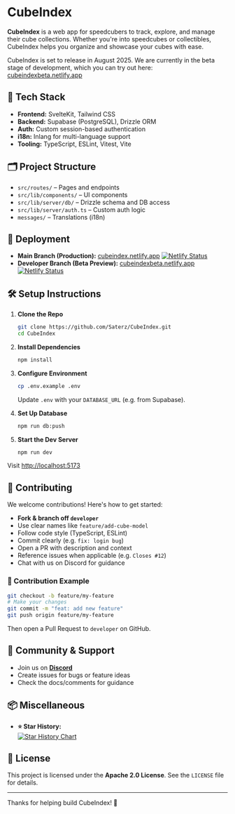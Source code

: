 # CubeIndex

**CubeIndex** is a web app for speedcubers to track, explore, and manage their cube collections. Whether you're into speedcubes or collectibles, CubeIndex helps you organize and showcase your cubes with ease.

CubeIndex is set to release in August 2025. We are currently in the beta stage of development, which you can try out here: [cubeindexbeta.netlify.app](https://cubeindexbeta.netlify.app/)

## 🧠 Tech Stack

- **Frontend:** SvelteKit, Tailwind CSS
- **Backend:** Supabase (PostgreSQL), Drizzle ORM
- **Auth:** Custom session-based authentication
- **i18n:** Inlang for multi-language support
- **Tooling:** TypeScript, ESLint, Vitest, Vite

## 🗂 Project Structure

- `src/routes/` – Pages and endpoints
- `src/lib/components/` – UI components
- `src/lib/server/db/` – Drizzle schema and DB access
- `src/lib/server/auth.ts` – Custom auth logic
- `messages/` – Translations (i18n)

## 🚀 Deployment

- **Main Branch (Production):** [cubeindex.netlify.app](https://cubeindex.netlify.app)
[![Netlify Status](https://api.netlify.com/api/v1/badges/d3a625d9-afd1-48a1-a431-f8855eaedbb8/deploy-status)](https://app.netlify.com/projects/cubeindex/deploys)
- **Developer Branch (Beta Preview):** [cubeindexbeta.netlify.app](https://cubeindexbeta.netlify.app)
[![Netlify Status](https://api.netlify.com/api/v1/badges/7b27c12d-e420-4e63-85be-e459ff3a4ae5/deploy-status)](https://app.netlify.com/projects/cubeindexbeta/deploys)

## 🛠 Setup Instructions

1. **Clone the Repo**
   ```bash
   git clone https://github.com/Saterz/CubeIndex.git
   cd CubeIndex
   ```

2. **Install Dependencies**

   ```bash
   npm install
   ```

3. **Configure Environment**

   ```bash
   cp .env.example .env
   ```

   Update `.env` with your `DATABASE_URL` (e.g. from Supabase).

4. **Set Up Database**

   ```bash
   npm run db:push
   ```

5. **Start the Dev Server**

   ```bash
   npm run dev
   ```

Visit [http://localhost:5173](http://localhost:5173)

## 🤝 Contributing

We welcome contributions! Here's how to get started:

* **Fork & branch off `developer`**
* Use clear names like `feature/add-cube-model`
* Follow code style (TypeScript, ESLint)
* Commit clearly (e.g. `fix: login bug`)
* Open a PR with description and context
* Reference issues when applicable (e.g. `Closes #12`)
* Chat with us on Discord for guidance

### 🧩 Contribution Example

```bash
git checkout -b feature/my-feature
# Make your changes
git commit -m "feat: add new feature"
git push origin feature/my-feature
```

Then open a Pull Request to `developer` on GitHub.

## 👥 Community & Support

* Join us on **[Discord](https://discord.gg/WpqqfCGCUs)**
* Create issues for bugs or feature ideas
* Check the docs/comments for guidance

## 📦 Miscellaneous

- **⭐ Star History:**  
  [![Star History Chart](https://api.star-history.com/svg?repos=Saterz/CubeIndex&type=Date)](https://www.star-history.com/#Saterz/CubeIndex&Date)

## 📄 License

This project is licensed under the **Apache 2.0 License**. See the `LICENSE` file for details.

---

Thanks for helping build CubeIndex! 🧊

